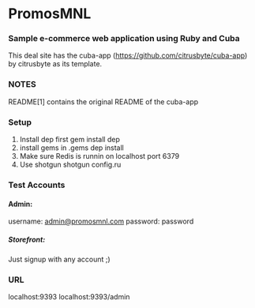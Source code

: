 # PromosMNL
### Sample e-commerce web application using Ruby and Cuba
This deal site has the cuba-app (https://github.com/citrusbyte/cuba-app) by citrusbyte as its template.

### NOTES
README[1] contains the original README of the cuba-app 


### Setup
1) Install dep first
gem install dep
2) install gems in .gems
dep install
3) Make sure Redis is runnin on localhost port 6379
4) Use shotgun
shotgun config.ru


### Test Accounts
#### Admin: 
username: admin@promosmnl.com
password: password

##### Storefront:
Just signup with any account ;)

### URL
localhost:9393
localhost:9393/admin